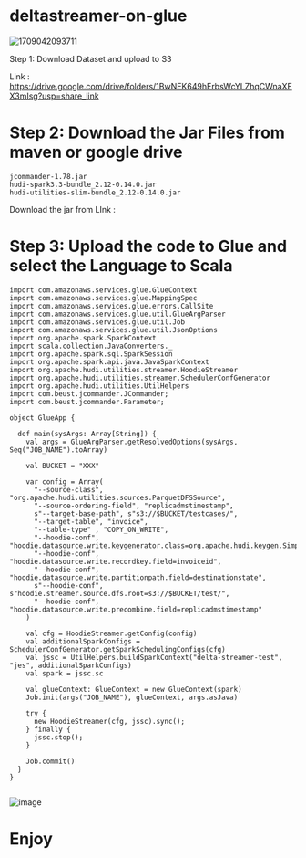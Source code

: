 # deltastreamer-on-glue


![1709042093711](https://github.com/soumilshah1995/deltastreamer-on-glue/assets/39345855/1fc0820b-9806-4769-895d-dc55aa3da9b5)


Step 1: Download Dataset and upload to S3


Link : https://drive.google.com/drive/folders/1BwNEK649hErbsWcYLZhqCWnaXFX3mIsg?usp=share_link



# Step 2: Download the Jar Files from maven or google drive 
```
jcommander-1.78.jar
hudi-spark3.3-bundle_2.12-0.14.0.jar
hudi-utilities-slim-bundle_2.12-0.14.0.jar
```

Download the jar from 
LInk :

# Step 3: Upload the code to Glue and select the Language to Scala 
```
import com.amazonaws.services.glue.GlueContext
import com.amazonaws.services.glue.MappingSpec
import com.amazonaws.services.glue.errors.CallSite
import com.amazonaws.services.glue.util.GlueArgParser
import com.amazonaws.services.glue.util.Job
import com.amazonaws.services.glue.util.JsonOptions
import org.apache.spark.SparkContext
import scala.collection.JavaConverters._
import org.apache.spark.sql.SparkSession
import org.apache.spark.api.java.JavaSparkContext
import org.apache.hudi.utilities.streamer.HoodieStreamer
import org.apache.hudi.utilities.streamer.SchedulerConfGenerator
import org.apache.hudi.utilities.UtilHelpers
import com.beust.jcommander.JCommander;
import com.beust.jcommander.Parameter;

object GlueApp {

  def main(sysArgs: Array[String]) {
    val args = GlueArgParser.getResolvedOptions(sysArgs, Seq("JOB_NAME").toArray)

    val BUCKET = "XXX"

    var config = Array(
      "--source-class", "org.apache.hudi.utilities.sources.ParquetDFSSource",
      "--source-ordering-field", "replicadmstimestamp",
      s"--target-base-path", s"s3://$BUCKET/testcases/",
      "--target-table", "invoice",
      "--table-type" , "COPY_ON_WRITE",
      "--hoodie-conf", "hoodie.datasource.write.keygenerator.class=org.apache.hudi.keygen.SimpleKeyGenerator",
      "--hoodie-conf", "hoodie.datasource.write.recordkey.field=invoiceid",
      "--hoodie-conf", "hoodie.datasource.write.partitionpath.field=destinationstate",
      s"--hoodie-conf", s"hoodie.streamer.source.dfs.root=s3://$BUCKET/test/",
      "--hoodie-conf", "hoodie.datasource.write.precombine.field=replicadmstimestamp"
    )
    
    val cfg = HoodieStreamer.getConfig(config)
    val additionalSparkConfigs = SchedulerConfGenerator.getSparkSchedulingConfigs(cfg)
    val jssc = UtilHelpers.buildSparkContext("delta-streamer-test", "jes", additionalSparkConfigs)
    val spark = jssc.sc

    val glueContext: GlueContext = new GlueContext(spark)
    Job.init(args("JOB_NAME"), glueContext, args.asJava)

    try {
      new HoodieStreamer(cfg, jssc).sync();
    } finally {
      jssc.stop();
    }

    Job.commit()
  }
}


```

![image](https://github.com/soumilshah1995/deltastreamer-on-glue/assets/39345855/ed55f500-62e1-42f4-ae54-276f18b7a8e5)

# Enjoy 


